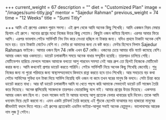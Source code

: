 +++
current_weight = 67
description = ""
diet = "Customized Plan"
image = "/images/sumi-titly.jpg"
mentor = "Sajedur Rahman"
previous_weight = 74
time = "12 Weeks"
title = "Sumi Titly"

+++
আমি এই গ্রুপের একজন পুরান সদস্য। এই গ্রুপ থেকে আমি অনেক কিছু শিখেছি। আমি একজন নিরব মেম্বার ছিলাম এই গ্রুপে। অন্যের প্রশ্নের মধ্যে নিজের উত্তর কিছু পেতাম। কিছুটা ওজন কমিয়ে ছিলাম। এরপর আবার ফিরে আসি। এরপর ভাবলাম পেইড সার্ভিসটি নিব নিব করে নেওয়া হচ্ছিল না টাকার জন্য। যদিও প্রথমে টাকাটা অনেক বেশি মনে হয়। তবে টাকাটা মোটেও বেশি না। মেন্টর রা আমাদের জন্য যে কষ্ট করে। মেন্টর হিসেবে নিলাম Sajedur Rahman ভাইকে। আমার ওজন ছিল 74 কেজি এখন 67 কেজি। ওজনের চেয়ে আমার বডি ফ্যাট কমেছে বেশি। আমার ওজন আর ওকমতো। ডায়েট চলাকালীন সময়ে অনেক বাধার সম্মুখীন হয়েছি। তারপরও চালিয়ে গেছি। মোটিভেশন হারিয়ে ফেললে সাজেদ আমাকে বলতো আপু পারবেন সমস্যা নেই আর গ্রুপ তো ছিলই নিজেকে মোটিভেট করার জন্য। আমি কখনোই প্রপার ডায়েট করতে পারিনি। পেইড সার্ভিসটি নিয়ে অনেক কিছু শিখেছি জেনেছি। শুধু নিজের জন্য না পুরো পরিবারে জন্য স্বাস্থ্যসম্মতভাবে কিভাবে রান্না করতে হবে তাও শিখেছি। আর সবচেয়ে বড় কথা পেইড সার্ভিসের সুবিধা হল টাকা দিয়ে সার্ভিস নিয়েছি যদি ওজন না কমে তখন ঘরের মানুষ কি বলবে। সেটা চিন্তা করে ডায়েট করতে বাধ্য। আর হ্যাঁ ডায়েট চলাকালীন আমি যা খেতে পছন্দ করি আমাকে সেভাবেই ডায়েট চার্ট সাজেদ তৈরি করে দিয়েছে। অনেক জ্বালিয়েছি সাজেদকে তারপরও বেচারাকিছু বলে নাই। আমার প্রশ্নের উত্তর দিয়েছে। একসময় আমার ওজন কম ছিল না। তখন সাজেদ ভাই টা আমার বলেছে আপু প্রত্যেক বেলার খাবারের ছবি দিবেন।তাকে আমি ধন্যবাদ দিয়ে ছোট করবো না। এমন একটা প্লাটফর্ম তৈরি করেছে এই পুঁচকে ছেলেটা যাআমার মত হাজারো মানুষের জীবনটাই বদলে দিতে পারে।এই গ্রুপের প্রত্যেকটা এডমিন ভাইয়া-আপুরা সবাই অনেক হেল্পফুল। ভালোবাসার আরেক নাম লুজ টু গেইন।